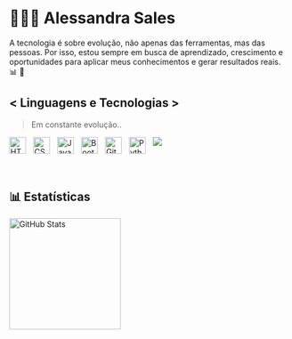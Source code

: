 # 👩🏻‍💻 Alessandra Sales

A tecnologia é sobre evolução, não apenas das ferramentas, mas das pessoas. Por isso, estou sempre em busca de aprendizado, crescimento e oportunidades para aplicar meus conhecimentos e gerar resultados reais. 📊 🎲

## < Linguagens e Tecnologias >
> Em constante evolução..

<img 
    align="left" 
    alt="HTML"
    title="HTML" 
    width="30px" 
    style="padding-right: 10px;" 
    src="https://cdn.jsdelivr.net/gh/devicons/devicon@latest/icons/html5/html5-original.svg" 
/>

<img 
    align="left" 
    alt="CSS" 
    title="CSS"
    width="30px" 
    style="padding-right: 10px;" 
    src="https://cdn.jsdelivr.net/gh/devicons/devicon@latest/icons/css3/css3-original.svg" 
/>

<img 
    align="left" 
    alt="JavaScript" 
    title="JavaScript"
    width="30px" 
    style="padding-right: 10px;" 
    src="https://cdn.jsdelivr.net/gh/devicons/devicon@latest/icons/javascript/javascript-original.svg" 
/>

<img 
    align="left" 
    alt="Bootstrap"
    title="Bootstrap" 
    width="30px" 
    style="padding-right: 10px;" 
    src="https://cdn.jsdelivr.net/gh/devicons/devicon@latest/icons/bootstrap/bootstrap-original.svg" 
/>

<img 
    align="left" 
    alt="Git" 
    title="Git"
    width="30px" 
    style="padding-right: 10px;" 
    src=https://cdn.jsdelivr.net/gh/devicons/devicon@latest/icons/azuresqldatabase/azuresqldatabase-original.svg
/>

<img 
    align="left" 
    alt="Python" 
    title="Python"
    width="30px" 
    style="padding-right: 10px;" 
    src="https://cdn.jsdelivr.net/gh/devicons/devicon@latest/icons/python/python-original.svg" 
/>

<img src="https://cdn.jsdelivr.net/gh/devicons/devicon@latest/icons/azuresqldatabase/azuresqldatabase-original.svg" />




<br><br>

## 📊 Estatísticas 


<img 
      align="left" 
      alt="GitHub Stats" 
      height="200" 
      src="https://github-readme-stats.vercel.app/api/top-langs/?username=alessandrafsales&theme=tokyonight&layout=compact&custom_title=Tecnologias&langs_count=9" 
  />
